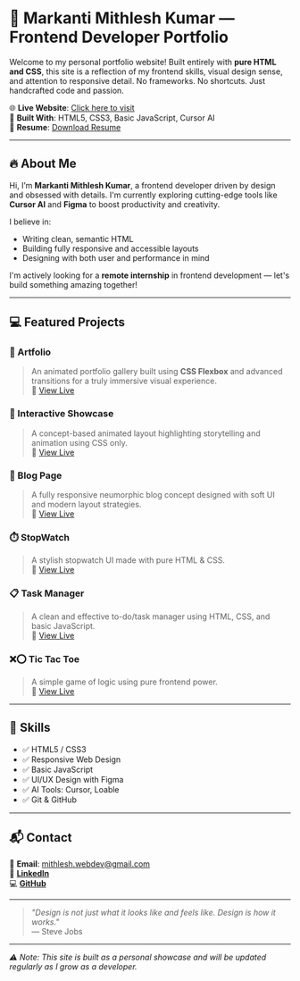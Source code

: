 # 🚀 Markanti Mithlesh Kumar — Frontend Developer Portfolio

Welcome to my personal portfolio website! Built entirely with **pure HTML and CSS**, this site is a reflection of my frontend skills, visual design sense, and attention to responsive detail. No frameworks. No shortcuts. Just handcrafted code and passion.

🌐 **Live Website**: [Click here to visit](https://mithlesh-fd.github.io/Portfolio)  
🧠 **Built With**: HTML5, CSS3, Basic JavaScript, Cursor AI  
📄 **Resume**: [Download Resume](./resume.pdf)

---

## 🔥 About Me

Hi, I’m **Markanti Mithlesh Kumar**, a frontend developer driven by design and obsessed with details. I'm currently exploring cutting-edge tools like **Cursor AI** and **Figma** to boost productivity and creativity.

I believe in:
- Writing clean, semantic HTML
- Building fully responsive and accessible layouts
- Designing with both user and performance in mind

I'm actively looking for a **remote internship** in frontend development — let's build something amazing together!

---

## 💻 Featured Projects

### 🎨 Artfolio
> An animated portfolio gallery built using **CSS Flexbox** and advanced transitions for a truly immersive visual experience.  
🔗 [View Live](https://mithlesh-fd.github.io/Artfolio)

### 🧩 Interactive Showcase  
> A concept-based animated layout highlighting storytelling and animation using CSS only.  
🔗 [View Live](https://mithlesh-fd.github.io/Interactive-Showcase)

### 📰 Blog Page  
> A fully responsive neumorphic blog concept designed with soft UI and modern layout strategies.  
🔗 [View Live](https://mithlesh-fd.github.io/Blog-Page)

### ⏱️ StopWatch  
> A stylish stopwatch UI made with pure HTML & CSS.  
🔗 [View Live](https://mithlesh-fd.github.io/StopWatch)

### 📋 Task Manager  
> A clean and effective to-do/task manager using HTML, CSS, and basic JavaScript.  
🔗 [View Live](https://mithlesh-fd.github.io/Task-Manager)

### ❌⭕ Tic Tac Toe  
> A simple game of logic using pure frontend power.  
🔗 [View Live](https://mithlesh-fd.github.io/Tic-Tac-Toe)

---

## 🧰 Skills

- ✅ HTML5 / CSS3
- ✅ Responsive Web Design
- ✅ Basic JavaScript
- ✅ UI/UX Design with Figma
- ✅ AI Tools: Cursor, Loable
- ✅ Git & GitHub

---

## 📬 Contact

📧 **Email**: mithlesh.webdev@gmail.com  
🔗 [**LinkedIn**](https://www.linkedin.com/in/markanti-mithlesh-kumar-944309297)  
💻 [**GitHub**](https://github.com/Mithlesh-FD)

---

> _"Design is not just what it looks like and feels like. Design is how it works."_  
> — Steve Jobs

---

_⚠️ Note: This site is built as a personal showcase and will be updated regularly as I grow as a developer._
